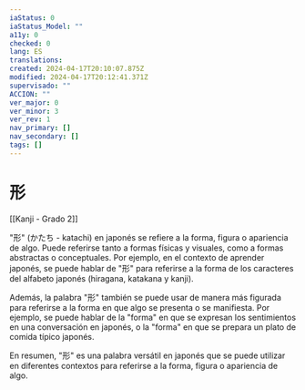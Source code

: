 ```yaml
---
iaStatus: 0
iaStatus_Model: ""
a11y: 0
checked: 0
lang: ES
translations: 
created: 2024-04-17T20:10:07.875Z
modified: 2024-04-17T20:12:41.371Z
supervisado: ""
ACCION: ""
ver_major: 0
ver_minor: 3
ver_rev: 1
nav_primary: []
nav_secondary: []
tags: []
---
```

# 形

[[Kanji - Grado 2]]

"形" (かたち - katachi) en japonés se refiere a la forma, figura o apariencia de algo. Puede referirse tanto a formas físicas y visuales, como a formas abstractas o conceptuales. Por ejemplo, en el contexto de aprender japonés, se puede hablar de "形" para referirse a la forma de los caracteres del alfabeto japonés (hiragana, katakana y kanji).

Además, la palabra "形" también se puede usar de manera más figurada para referirse a la forma en que algo se presenta o se manifiesta. Por ejemplo, se puede hablar de la "forma" en que se expresan los sentimientos en una conversación en japonés, o la "forma" en que se prepara un plato de comida típico japonés.

En resumen, "形" es una palabra versátil en japonés que se puede utilizar en diferentes contextos para referirse a la forma, figura o apariencia de algo.
